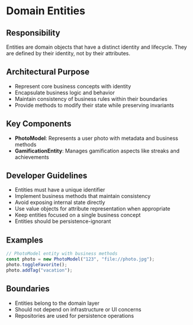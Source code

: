 # Domain Entities

## Responsibility
Entities are domain objects that have a distinct identity and lifecycle. They are defined by their identity, not by their attributes.

## Architectural Purpose
- Represent core business concepts with identity
- Encapsulate business logic and behavior
- Maintain consistency of business rules within their boundaries
- Provide methods to modify their state while preserving invariants

## Key Components
- **PhotoModel**: Represents a user photo with metadata and business methods
- **GamificationEntity**: Manages gamification aspects like streaks and achievements

## Developer Guidelines
- Entities must have a unique identifier
- Implement business methods that maintain consistency
- Avoid exposing internal state directly
- Use value objects for attribute representation when appropriate
- Keep entities focused on a single business concept
- Entities should be persistence-ignorant

## Examples
```typescript
// PhotoModel entity with business methods
const photo = new PhotoModel("123", "file://photo.jpg");
photo.toggleFavorite();
photo.addTag("vacation");
```

## Boundaries
- Entities belong to the domain layer
- Should not depend on infrastructure or UI concerns
- Repositories are used for persistence operations